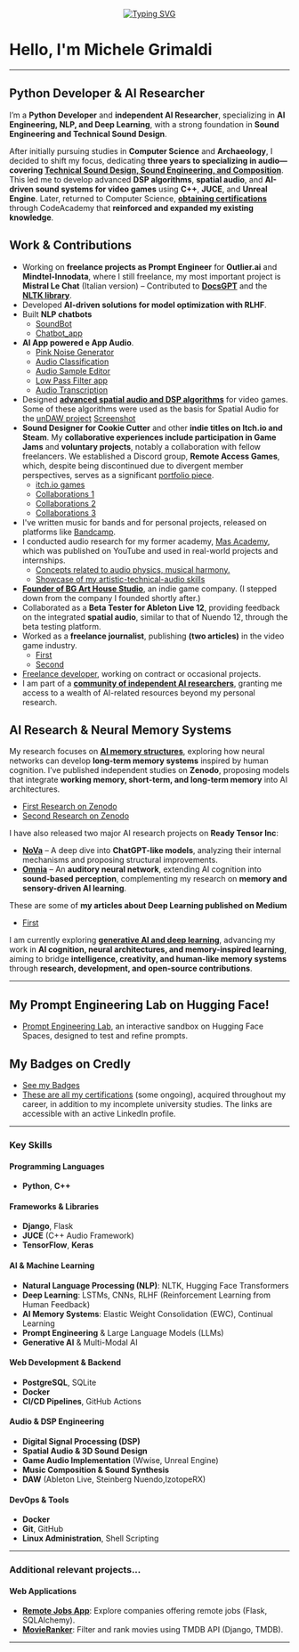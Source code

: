 <p align="center">
<a href="https://github.com/Mike014">
    <img src="https://readme-typing-svg.demolab.com?font=Georgia&size=18&duration=2000&pause=100&multiline=true&width=500&height=50&lines=Michele+Grimaldi;Python+Developer;iOS+%7C+Web+%7C+AI+Development" alt="Typing SVG" />
</a>
</p>

# Hello, I'm Michele Grimaldi  

---

## **Python Developer & AI Researcher**  

I’m a **Python Developer** and **independent AI Researcher**, specializing in **AI Engineering, NLP, and Deep Learning**, with a strong foundation in **Sound Engineering and Technical Sound Design**.  

After initially pursuing studies in **Computer Science** and **Archaeology**, I decided to shift my focus, dedicating **three years to specializing in audio—covering [Technical Sound Design, Sound Engineering, and Composition](https://drive.google.com/file/d/1cD3XXjNbSOPa6yLIrKldATM5bH1HIEbQ/view?usp=sharing)**. This led me to develop advanced **DSP algorithms**, **spatial audio**, and **AI-driven sound systems for video games** using **C++**, **JUCE**, and **Unreal Engine**. Later, returned to Computer Science, **[obtaining certifications](https://www.codecademy.com/profiles/Mike_014)** through CodeAcademy that **reinforced and expanded my existing knowledge**.

## **Work & Contributions**  
- Working on **freelance projects as Prompt Engineer** for **Outlier.ai** and **Mindtel-Innodata**, where I still freelance, my most important project is **Mistral Le Chat** (Italian version)
– Contributed to **[DocsGPT](https://github.com/arc53/DocsGPT/pull/1603)** and the **[NLTK library](https://github.com/nltk/nltk/pull/3364)**.  
- Developed **AI-driven solutions for model optimization with RLHF**.  
- Built **NLP chatbots**
   - [SoundBot](https://github.com/Mike014/SoundBot)
   - [Chatbot_app](https://github.com/Mike014/Chatbot_App)
- **AI App powered e App Audio**.
   - [Pink Noise Generator](https://github.com/Mike014/Pink-Noise-Website)
   - [Audio Classification](https://github.com/Mike014/Audio-Classification)
   - [Audio Sample Editor](https://github.com/Mike014/Audio-Sample-Editor)
   - [Low Pass Filter app](https://github.com/Mike014/Low-Pass-Filter-Application)
   - [Audio Transcription](https://github.com/Mike014/Audio-Transcription)
- Designed **[advanced spatial audio and DSP algorithms](https://github.com/Mike014/My-Cpp-Codes-For-UnrealEngine)** for video games. Some of these algorithms were used as the basis for Spatial Audio for the [unDAW project](https://github.com/Amir-BK/unDAW) [Screenshot](https://www.linkedin.com/posts/michele-grimaldi-599b36280_unrealengine-audioprogramming-gameaudio-activity-7208839650864443393-hO3M?utm_source=share&utm_medium=member_android&rcm=ACoAAESC4sUBor13UtZCF3fL54mDzpouFhn7Vvk)
- **Sound Designer for Cookie Cutter** and other **indie titles on Itch.io and Steam**. My **collaborative experiences include participation in Game Jams** and **voluntary projects**, notably a collaboration with fellow freelancers. We established a Discord group, **Remote Access Games**, which, despite being discontinued due to divergent member perspectives, serves as a significant [portfolio piece](https://www.youtube.com/watch?v=Z8RWcV3Oncs&list=PLgKASgLUSpNaUfSrkMirwRU2skzNGbnRs&index=2).
   - [itch.io games](https://m1k3-s0und.itch.io/)
   - [Collaborations 1](https://sephuni.itch.io/cats-craving)
   - [Collaborations 2](https://lucabrunetti.itch.io/xenolith)
   - [Collaborations 3](https://lucabrunetti.itch.io/ninja-pizza-and-the-lost-pineapple-sauce-version-xxl-turbo-italian-edition-2)
- I've written music for bands and for personal projects, released on platforms like [Bandcamp](https://michelegrimaldi014.bandcamp.com/).
- I conducted audio research for my former academy, [Mas Academy](https://drive.google.com/file/d/1uCXQlFRBgPy69P4dk_NHmG1Ye0-XswCk/view), which was published on YouTube and used in real-world projects and internships.
  - [Concepts related to audio physics, musical harmony.](https://www.youtube.com/watch?v=sQ9MVQWB868&list=PLgKASgLUSpNbvO4I4iia5Czahy57vtG5R)
  - [Showcase of my artistic-technical-audio skills](https://www.youtube.com/watch?v=VsgEQlxeEZ8&list=PLgKASgLUSpNaUfSrkMirwRU2skzNGbnRs)
- **[Founder of BG Art House Studio](https://bg-arthouse.com/about-us/)**, an indie game company. (I stepped down from the company I founded shortly after.)
- Collaborated as a **Beta Tester for Ableton Live 12**, providing feedback on the integrated **spatial audio**, similar to that of Nuendo 12, through the beta testing platform.
- Worked as a **freelance journalist**, publishing **(two articles)** in the video game industry.
   - [First](https://www.icrewplay.com/bethesda-presente-alla-milan-games-week-2023/)
   - [Second](https://www.icrewplay.com/yu-gi-oh-duel-links-gr-festval-celebration-campaign/)
- [Freelance developer](https://www.upwork.com/freelancers/~01a70267a59add4e6a), working on contract or occasional projects.
- I am part of a **[community of independent AI researchers](https://atlas-research.io)**, granting me access to a wealth of AI-related resources beyond my personal research.
## **AI Research & Neural Memory Systems**  
My research focuses on **[AI memory structures](https://github.com/Mike014/Memory_Augmented_AI)**, exploring how neural networks can develop **long-term memory systems** inspired by human cognition. I’ve published independent studies on **Zenodo**, proposing models that integrate **working memory, short-term, and long-term memory** into AI architectures.  

- [First Research on Zenodo](https://zenodo.org/records/14976723)
- [Second Research on Zenodo](https://zenodo.org/records/14988996)

I have also released two major AI research projects on **Ready Tensor Inc**:  
- **[NoVa](https://app.readytensor.ai/publications/nova-a-personalized-ai-assistant-for-autonomous-agentic-interaction-GyV7qnYs2Bsc)** – A deep dive into **ChatGPT-like models**, analyzing their internal mechanisms and proposing structural improvements.  
- **[Omnia](https://app.readytensor.ai/publications/omnia-hybrid-autoencoder-for-audio-spectrogram-reconstruction-and-enhancement-kZXyHHNcIvf4)** – An **auditory neural network**, extending AI cognition into **sound-based perception**, complementing my research on **memory and sensory-driven AI learning**.

These are some of **my articles about Deep Learning published on Medium**
- [First](https://medium.com/@mikgrimaldi7/neural-network-training-process-cbaaf4185cb1)

I am currently exploring **[generative AI and deep learning](https://github.com/Mike014/My_AI_Engineer_Portfolio_Projects)**, advancing my work in **AI cognition, neural architectures, and memory-inspired learning**, aiming to bridge **intelligence, creativity, and human-like memory systems** through **research, development, and open-source contributions**.

---

##  **My Prompt Engineering Lab** on Hugging Face!
- [Prompt Engineering Lab](https://huggingface.co/spaces/Mike014/PromptEngineeringLab), an interactive sandbox on Hugging Face Spaces, designed to test and refine prompts.
## My **Badges** on Credly
- [See my Badges](https://www.credly.com/users/michele-grimaldi.55d64591)
- [These are all my certifications](https://www.linkedin.com/in/michele-grimaldi-599b36280/details/certifications/) (some ongoing), acquired throughout my career, in addition to my incomplete university studies. The links are accessible with an active LinkedIn profile.
---

### **Key Skills**  

#### **Programming Languages**  
- **Python**, **C++**

#### **Frameworks & Libraries**  
- **Django**, Flask 
- **JUCE** (C++ Audio Framework)  
- **TensorFlow**, **Keras**

#### **AI & Machine Learning**  
- **Natural Language Processing (NLP)**: NLTK, Hugging Face Transformers  
- **Deep Learning**: LSTMs, CNNs, RLHF (Reinforcement Learning from Human Feedback)  
- **AI Memory Systems**: Elastic Weight Consolidation (EWC), Continual Learning  
- **Prompt Engineering** & Large Language Models (LLMs)  
- **Generative AI** & Multi-Modal AI  

#### **Web Development & Backend**  
- **PostgreSQL**, SQLite  
- **Docker** 
- **CI/CD Pipelines**, GitHub Actions  

#### **Audio & DSP Engineering**  
- **Digital Signal Processing (DSP)**  
- **Spatial Audio & 3D Sound Design**  
- **Game Audio Implementation** (Wwise, Unreal Engine)  
- **Music Composition & Sound Synthesis**
- **DAW** (Ableton Live, Steinberg Nuendo,IzotopeRX)

#### **DevOps & Tools**  
- **Docker**
- **Git**, GitHub
- **Linux Administration**, Shell Scripting  

---

### **Additional relevant projects...**

#### **Web Applications**
- [**Remote Jobs App**](https://remotejobsapp.onrender.com/): Explore companies offering remote jobs (Flask, SQLAlchemy).  
- [**MovieRanker**](https://github.com/Mike014/MovieRanker): Filter and rank movies using TMDB API (Django, TMDB).  

---





